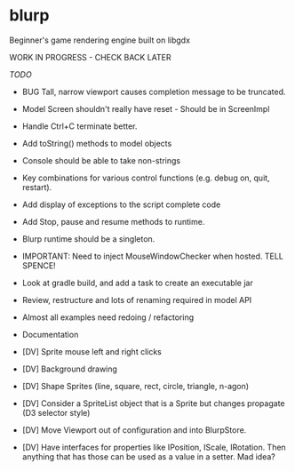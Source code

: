 # blurp
Beginner's game rendering engine built on libgdx

WORK IN PROGRESS - CHECK BACK LATER

*TODO*
* BUG Tall, narrow viewport causes completion message to be truncated.
* Model Screen shouldn't really have reset - Should be in ScreenImpl
* Handle Ctrl+C terminate better.
* Add toString() methods to model objects
* Console should be able to take non-strings
* Key combinations for various control functions (e.g. debug on, quit, restart).
* Add display of exceptions to the script complete code
* Add Stop, pause and resume methods to runtime.
* Blurp runtime should be a singleton.
* IMPORTANT: Need to inject MouseWindowChecker when hosted. TELL SPENCE!
* Look at gradle build, and add a task to create an executable jar
* Review, restructure and lots of renaming required in model API
* Almost all examples need redoing / refactoring
* Documentation

* [DV] Sprite mouse left and right clicks
* [DV] Background drawing
* [DV] Shape Sprites (line, square, rect, circle, triangle, n-agon)
* [DV] Consider a SpriteList object that is a Sprite but changes propagate (D3 selector style)
* [DV] Move Viewport out of configuration and into BlurpStore.
* [DV] Have interfaces for properties like IPosition, IScale, IRotation. Then anything that has those can be used as a value in a setter. Mad idea?


